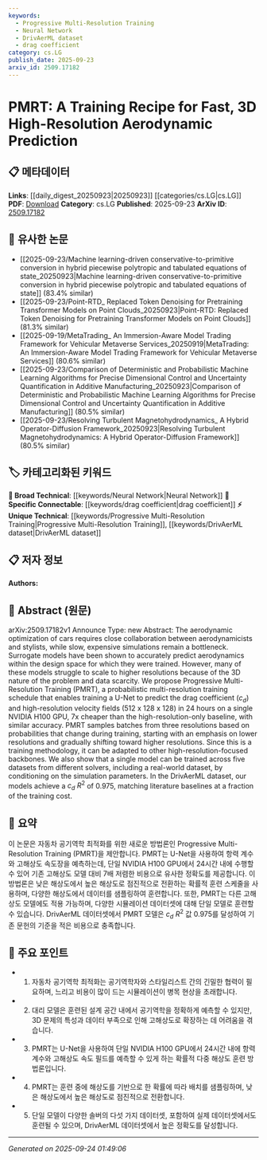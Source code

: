 ```yaml
---
keywords:
  - Progressive Multi-Resolution Training
  - Neural Network
  - DrivAerML dataset
  - drag coefficient
category: cs.LG
publish_date: 2025-09-23
arxiv_id: 2509.17182
---
```


<!-- KEYWORD_LINKING_METADATA:
{
  "processed_timestamp": "2025-09-24T01:49:06.190868",
  "vocabulary_version": "1.0",
  "selected_keywords": [
    "Progressive Multi-Resolution Training",
    "Neural Network",
    "DrivAerML dataset",
    "drag coefficient"
  ],
  "rejected_keywords": [],
  "similarity_scores": {
    "Progressive Multi-Resolution Training": 0.78,
    "Neural Network": 0.8,
    "DrivAerML dataset": 0.72,
    "drag coefficient": 0.7
  },
  "extraction_method": "AI_prompt_based",
  "budget_applied": true,
  "candidates_json": {
    "candidates": [
      {
        "surface": "Progressive Multi-Resolution Training",
        "canonical": "Progressive Multi-Resolution Training",
        "aliases": [
          "PMRT"
        ],
        "category": "unique_technical",
        "rationale": "This is a novel training methodology specific to high-resolution aerodynamic predictions, offering significant improvements in efficiency.",
        "novelty_score": 0.85,
        "connectivity_score": 0.65,
        "specificity_score": 0.88,
        "link_intent_score": 0.78
      },
      {
        "surface": "U-Net",
        "canonical": "Neural Network",
        "aliases": [
          "U-Net architecture"
        ],
        "category": "broad_technical",
        "rationale": "U-Net is a widely used neural network architecture, relevant for connecting concepts in deep learning and image processing.",
        "novelty_score": 0.45,
        "connectivity_score": 0.9,
        "specificity_score": 0.7,
        "link_intent_score": 0.8
      },
      {
        "surface": "DrivAerML dataset",
        "canonical": "DrivAerML dataset",
        "aliases": [],
        "category": "unique_technical",
        "rationale": "This dataset is specifically used in the paper for model evaluation, providing a unique link to aerodynamic prediction research.",
        "novelty_score": 0.78,
        "connectivity_score": 0.6,
        "specificity_score": 0.85,
        "link_intent_score": 0.72
      },
      {
        "surface": "drag coefficient",
        "canonical": "drag coefficient",
        "aliases": [
          "c_d"
        ],
        "category": "specific_connectable",
        "rationale": "The drag coefficient is a critical parameter in aerodynamic studies, linking to broader research in fluid dynamics and vehicle design.",
        "novelty_score": 0.5,
        "connectivity_score": 0.75,
        "specificity_score": 0.8,
        "link_intent_score": 0.7
      }
    ],
    "ban_list_suggestions": [
      "simulation parameters",
      "training cost"
    ]
  },
  "decisions": [
    {
      "candidate_surface": "Progressive Multi-Resolution Training",
      "resolved_canonical": "Progressive Multi-Resolution Training",
      "decision": "linked",
      "scores": {
        "novelty": 0.85,
        "connectivity": 0.65,
        "specificity": 0.88,
        "link_intent": 0.78
      }
    },
    {
      "candidate_surface": "U-Net",
      "resolved_canonical": "Neural Network",
      "decision": "linked",
      "scores": {
        "novelty": 0.45,
        "connectivity": 0.9,
        "specificity": 0.7,
        "link_intent": 0.8
      }
    },
    {
      "candidate_surface": "DrivAerML dataset",
      "resolved_canonical": "DrivAerML dataset",
      "decision": "linked",
      "scores": {
        "novelty": 0.78,
        "connectivity": 0.6,
        "specificity": 0.85,
        "link_intent": 0.72
      }
    },
    {
      "candidate_surface": "drag coefficient",
      "resolved_canonical": "drag coefficient",
      "decision": "linked",
      "scores": {
        "novelty": 0.5,
        "connectivity": 0.75,
        "specificity": 0.8,
        "link_intent": 0.7
      }
    }
  ]
}
-->

# PMRT: A Training Recipe for Fast, 3D High-Resolution Aerodynamic Prediction

## 📋 메타데이터

**Links**: [[daily_digest_20250923|20250923]] [[categories/cs.LG|cs.LG]]
**PDF**: [Download](https://arxiv.org/pdf/2509.17182.pdf)
**Category**: cs.LG
**Published**: 2025-09-23
**ArXiv ID**: [2509.17182](https://arxiv.org/abs/2509.17182)

## 🔗 유사한 논문
- [[2025-09-23/Machine learning-driven conservative-to-primitive conversion in hybrid piecewise polytropic and tabulated equations of state_20250923|Machine learning-driven conservative-to-primitive conversion in hybrid piecewise polytropic and tabulated equations of state]] (83.4% similar)
- [[2025-09-23/Point-RTD_ Replaced Token Denoising for Pretraining Transformer Models on Point Clouds_20250923|Point-RTD: Replaced Token Denoising for Pretraining Transformer Models on Point Clouds]] (81.3% similar)
- [[2025-09-19/MetaTrading_ An Immersion-Aware Model Trading Framework for Vehicular Metaverse Services_20250919|MetaTrading: An Immersion-Aware Model Trading Framework for Vehicular Metaverse Services]] (80.6% similar)
- [[2025-09-23/Comparison of Deterministic and Probabilistic Machine Learning Algorithms for Precise Dimensional Control and Uncertainty Quantification in Additive Manufacturing_20250923|Comparison of Deterministic and Probabilistic Machine Learning Algorithms for Precise Dimensional Control and Uncertainty Quantification in Additive Manufacturing]] (80.5% similar)
- [[2025-09-23/Resolving Turbulent Magnetohydrodynamics_ A Hybrid Operator-Diffusion Framework_20250923|Resolving Turbulent Magnetohydrodynamics: A Hybrid Operator-Diffusion Framework]] (80.5% similar)

## 🏷️ 카테고리화된 키워드
**🧠 Broad Technical**: [[keywords/Neural Network|Neural Network]]
**🔗 Specific Connectable**: [[keywords/drag coefficient|drag coefficient]]
**⚡ Unique Technical**: [[keywords/Progressive Multi-Resolution Training|Progressive Multi-Resolution Training]], [[keywords/DrivAerML dataset|DrivAerML dataset]]

## 📋 저자 정보

**Authors:** 

## 📄 Abstract (원문)

arXiv:2509.17182v1 Announce Type: new 
Abstract: The aerodynamic optimization of cars requires close collaboration between aerodynamicists and stylists, while slow, expensive simulations remain a bottleneck. Surrogate models have been shown to accurately predict aerodynamics within the design space for which they were trained. However, many of these models struggle to scale to higher resolutions because of the 3D nature of the problem and data scarcity. We propose Progressive Multi-Resolution Training (PMRT), a probabilistic multi-resolution training schedule that enables training a U-Net to predict the drag coefficient ($c_d$) and high-resolution velocity fields (512 x 128 x 128) in 24 hours on a single NVIDIA H100 GPU, 7x cheaper than the high-resolution-only baseline, with similar accuracy. PMRT samples batches from three resolutions based on probabilities that change during training, starting with an emphasis on lower resolutions and gradually shifting toward higher resolutions. Since this is a training methodology, it can be adapted to other high-resolution-focused backbones. We also show that a single model can be trained across five datasets from different solvers, including a real-world dataset, by conditioning on the simulation parameters. In the DrivAerML dataset, our models achieve a $c_d$ $R^2$ of 0.975, matching literature baselines at a fraction of the training cost.

## 📝 요약

이 논문은 자동차 공기역학 최적화를 위한 새로운 방법론인 Progressive Multi-Resolution Training (PMRT)을 제안합니다. PMRT는 U-Net을 사용하여 항력 계수와 고해상도 속도장을 예측하는데, 단일 NVIDIA H100 GPU에서 24시간 내에 수행할 수 있어 기존 고해상도 모델 대비 7배 저렴한 비용으로 유사한 정확도를 제공합니다. 이 방법론은 낮은 해상도에서 높은 해상도로 점진적으로 전환하는 확률적 훈련 스케줄을 사용하며, 다양한 해상도에서 데이터를 샘플링하여 훈련합니다. 또한, PMRT는 다른 고해상도 모델에도 적용 가능하며, 다양한 시뮬레이션 데이터셋에 대해 단일 모델로 훈련할 수 있습니다. DrivAerML 데이터셋에서 PMRT 모델은 $c_d$ $R^2$ 값 0.975를 달성하여 기존 문헌의 기준을 적은 비용으로 충족합니다.

## 🎯 주요 포인트

- 1. 자동차 공기역학 최적화는 공기역학자와 스타일리스트 간의 긴밀한 협력이 필요하며, 느리고 비용이 많이 드는 시뮬레이션이 병목 현상을 초래합니다.
- 2. 대리 모델은 훈련된 설계 공간 내에서 공기역학을 정확하게 예측할 수 있지만, 3D 문제의 특성과 데이터 부족으로 인해 고해상도로 확장하는 데 어려움을 겪습니다.
- 3. PMRT는 U-Net을 사용하여 단일 NVIDIA H100 GPU에서 24시간 내에 항력 계수와 고해상도 속도 필드를 예측할 수 있게 하는 확률적 다중 해상도 훈련 방법론입니다.
- 4. PMRT는 훈련 중에 해상도를 기반으로 한 확률에 따라 배치를 샘플링하며, 낮은 해상도에서 높은 해상도로 점진적으로 전환합니다.
- 5. 단일 모델이 다양한 솔버의 다섯 가지 데이터셋, 포함하여 실제 데이터셋에서도 훈련될 수 있으며, DrivAerML 데이터셋에서 높은 정확도를 달성합니다.


---

*Generated on 2025-09-24 01:49:06*